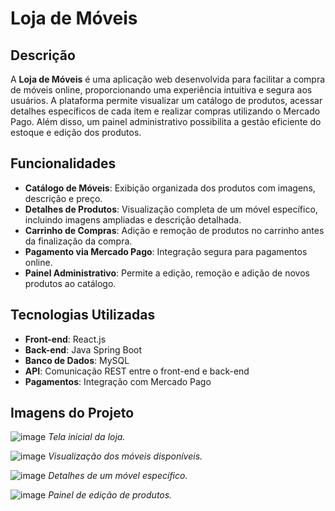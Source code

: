 # Loja de Móveis

## Descrição

A **Loja de Móveis** é uma aplicação web desenvolvida para facilitar a compra de móveis online, proporcionando uma experiência intuitiva e segura aos usuários. A plataforma permite visualizar um catálogo de produtos, acessar detalhes específicos de cada item e realizar compras utilizando o Mercado Pago. Além disso, um painel administrativo possibilita a gestão eficiente do estoque e edição dos produtos.

## Funcionalidades

- **Catálogo de Móveis**: Exibição organizada dos produtos com imagens, descrição e preço.
- **Detalhes de Produtos**: Visualização completa de um móvel específico, incluindo imagens ampliadas e descrição detalhada.
- **Carrinho de Compras**: Adição e remoção de produtos no carrinho antes da finalização da compra.
- **Pagamento via Mercado Pago**: Integração segura para pagamentos online.
- **Painel Administrativo**: Permite a edição, remoção e adição de novos produtos ao catálogo.

## Tecnologias Utilizadas

- **Front-end**: React.js
- **Back-end**: Java Spring Boot
- **Banco de Dados**: MySQL
- **API**: Comunicação REST entre o front-end e back-end
- **Pagamentos**: Integração com Mercado Pago

## Imagens do Projeto

![image](https://github.com/user-attachments/assets/486d4b35-c355-4be3-ad9c-be8754319427)
*Tela inicial da loja.*

![image](https://github.com/user-attachments/assets/02143b57-3a5c-4e9e-b099-2d606e5742c0)
*Visualização dos móveis disponíveis.*

![image](https://github.com/user-attachments/assets/0321a288-ca12-493f-b591-832f4903399a)
*Detalhes de um móvel específico.*

![image](https://github.com/user-attachments/assets/da467021-7e1b-4110-8ca3-31d31858d966)
*Painel de edição de produtos.*







